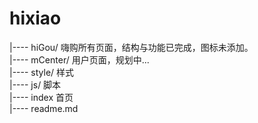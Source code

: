 hixiao
===
  |---- hiGou/             嗨购所有页面，结构与功能已完成，图标未添加。<br/>
  |---- mCenter/           用户页面，规划中...<br/>
  |---- style/             样式<br/>
  |---- js/                脚本<br/>
  |---- index              首页<br/>
  |---- readme.md


